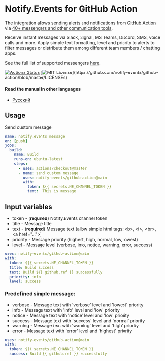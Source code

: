 # Notify.Events for GitHub Action

The integration allows sending alerts and notifications from [GitHub Action](https://github.com/features/actions) via [40+ messengers and other communication tools](https://notify.events/#sRecipients).

Receive instant messages via Slack, Signal, MS Teams, Discord, SMS, voice calls and more. Apply simple text formatting, level and priority to alerts to filter messages or distribute them among different team members / chatting apps.

See the full list of supported messengers [here](https://notify.events/features).

[![Actions Status](https://github.com/notify-events/github-action/workflows/test/badge.svg)](https://github.com/notify-events/github-action/actions)
[![MIT License](https://img.shields.io/apm/l/atomic-design-ui.svg?)](https://github.com/notify-events/github-action/blob/master/LICENSEs)

#### Read the manual in other languages

* [Русский](docs/ru-RU/README.md)

## Usage

Send custom message

```yaml
name: notify.events message
on: [push]
jobs:
  build:
    name: Build
    runs-on: ubuntu-latest
    steps:
      - uses: actions/checkout@master
      - name: send custom message
        uses: notify-events/github-action@main
        with:
          token: ${{ secrets.NE_CHANNEL_TOKEN }}
          text:  This is message
```

## Input variables

* token - (**required**) Notify.Events channel token
* title - Message title
* text - (**required**) Message text (allow simple html tags: \<b>, \<i>, \<br>, \<a href="...">)
* priority - Message priority (highest, high, normal, low, lowest)
* level - Message level (verbose, info, notice, warning, error, success)

```yaml
uses: notify-events/github-action@main
with:
  token: ${{ secrets.NE_CHANNEL_TOKEN }}
  title: Build success
  text: Build ${{ github.ref }} successfully
  priority: info
  level: success 
```

### Predefined simple message:

* verbose - Message text with 'verbose' level and 'lowest' priority
* info - Message text with 'info' level and 'low' priority
* notice - Message text with 'notice' level and 'low' priority
* success - Message text with 'success' level and 'normal' priority
* warning - Message text with 'warning' level and 'high' priority
* error - Message text with 'error' level and 'highest' priority

```yaml
uses: notify-events/github-action@main
with:
  token: $(( secrets.NE_CHANNEL_TOKEN }}
  success: Build {{ github.ref }} successfully
```

